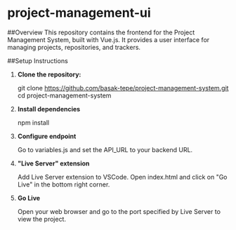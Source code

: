 # project-management-ui


##Overview
This repository contains the frontend for the Project Management System, built with Vue.js. It provides a user interface for managing projects, repositories, and trackers.

##Setup Instructions

1. **Clone the repository:**

   git clone https://github.com/basak-tepe/project-management-system.git
   cd project-management-system

2. **Install dependencies**

   npm install

3. **Configure endpoint**

   Go to variables.js and set the API_URL to your backend URL.

4. **"Live Server" extension**

   Add Live Server extension to VSCode.
   Open index.html and click on "Go Live" in the bottom right corner.

5. **Go Live**

   Open your web browser and go to the port specified by Live Server to view the project.
